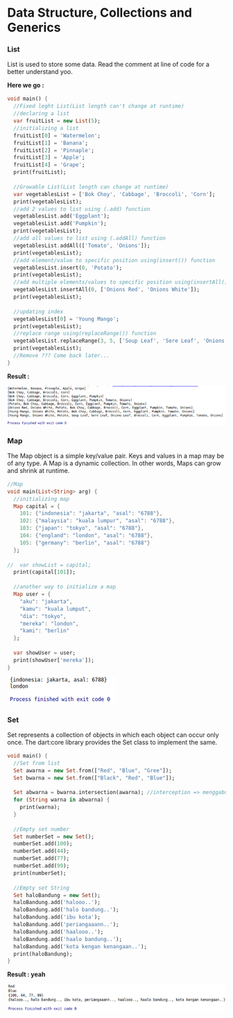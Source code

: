 # Data Structure, Collections and Generics

### List
List is used to store some data. Read the comment at line of code for a better understand yoo.

**Here we go :**

```dart
void main() {
  //Fixed leght List(List length can't change at runtime)
  //declaring a list
  var fruitList = new List(5);
  //initializing a list
  fruitList[0] = 'Watermelon';
  fruitList[1] = 'Banana';
  fruitList[2] = 'Pinnaple';
  fruitList[3] = 'Apple';
  fruitList[4] = 'Grape';
  print(fruitList);

  //Growable List(List length can change at runtime)
  var vegetablesList = ['Bok Choy', 'Cabbage', 'Broccoli', 'Corn'];
  print(vegetablesList);
  //add 2 values to list using (.add) function
  vegetablesList.add('Eggplant');
  vegetablesList.add('Pumpkin');
  print(vegetablesList);
  //add all values to list using (.addAll) function
  vegetablesList.addAll(['Tomato', 'Onions']);
  print(vegetablesList);
  //add element/value to specific position using(insert()) function
  vegetablesList.insert(0, 'Potato');
  print(vegetablesList);
  //add multiple elements/values to specific position using(insertAll()) function
  vegetablesList.insertAll(0, ['Onions Red', 'Onions White']);
  print(vegetablesList);

  //updating index
  vegetablesList[0] = 'Young Mango';
  print(vegetablesList);
  //replace range using(replaceRange()) function
  vegetablesList.replaceRange(3, 5, ['Soup Leaf', 'Sere Leaf', 'Onions Leaf']);
  print(vegetablesList);
  //Remove ??? Come back later...
}
```
**Result :**

<img src = "images/list.png">

### Map

The Map object is a simple key/value pair. Keys and values in a map may be of any type. A Map is a dynamic collection. In other words, Maps can grow and shrink at runtime. 

```dart
//Map
void main(List<String> arg) {
  //initializing map
  Map capital = {
    101: {"indonesia": "jakarta", "asal": "6788"},
    102: {"malaysia": "kuala lumpur", "asal": "6788"},
    103: {"japan": "tokyo", "asal": "6788"},
    104: {"england": "london", "asal": "6788"},
    105: {"germany": "berlin", "asal": "6788"}
  };

//  var showList = capital;
  print(capital[101]);

  //another way to initialize a map
  Map user = {
    "aku": "jakarta",
    "kamu": "kuala lumput",
    "dia": "tokyo",
    "mereka": "london",
    "kami": "berlin"
  };

  var showUser = user;
  print(showUser['mereka']);
}
```
<img src ="images/map.png">

### Set

Set represents a collection of objects in which each object can occur only once. The dart:core library provides the Set class to implement the same.

```dart
void main() {
  //Set from list
  Set awarna = new Set.from(["Red", "Blue", "Gree"]);
  Set bwarna = new Set.from(["Black", "Red", "Blue"]);

  Set abwarna = bwarna.intersection(awarna); //interception => menggabungkan
  for (String warna in abwarna) {
    print(warna);
  }

  //Empty set number
  Set numberSet = new Set();
  numberSet.add(100);
  numberSet.add(44);
  numberSet.add(77);
  numberSet.add(99);
  print(numberSet);

  //Empty set String
  Set haloBandung = new Set();
  haloBandung.add('halooo..');
  haloBandung.add('halo bandung..');
  haloBandung.add('ibu kota');
  haloBandung.add('periangaaann..');
  haloBandung.add('haalooo..');
  haloBandung.add('haalo bandung..');
  haloBandung.add('kota kengan kenangaan..');
  print(haloBandung);
}
```
**Result : yeah**

<img src = "images/set.png">
